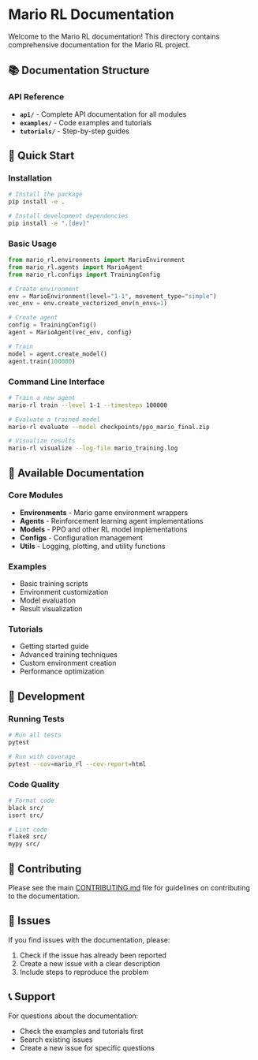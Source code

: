 # Mario RL Documentation

Welcome to the Mario RL documentation! This directory contains comprehensive documentation for the Mario RL project.

## 📚 Documentation Structure

### API Reference
- **`api/`** - Complete API documentation for all modules
- **`examples/`** - Code examples and tutorials
- **`tutorials/`** - Step-by-step guides

## 🚀 Quick Start

### Installation
```bash
# Install the package
pip install -e .

# Install development dependencies
pip install -e ".[dev]"
```

### Basic Usage
```python
from mario_rl.environments import MarioEnvironment
from mario_rl.agents import MarioAgent
from mario_rl.configs import TrainingConfig

# Create environment
env = MarioEnvironment(level="1-1", movement_type="simple")
vec_env = env.create_vectorized_env(n_envs=1)

# Create agent
config = TrainingConfig()
agent = MarioAgent(vec_env, config)

# Train
model = agent.create_model()
agent.train(100000)
```

### Command Line Interface
```bash
# Train a new agent
mario-rl train --level 1-1 --timesteps 100000

# Evaluate a trained model
mario-rl evaluate --model checkpoints/ppo_mario_final.zip

# Visualize results
mario-rl visualize --log-file mario_training.log
```

## 📖 Available Documentation

### Core Modules
- **Environments** - Mario game environment wrappers
- **Agents** - Reinforcement learning agent implementations
- **Models** - PPO and other RL model implementations
- **Configs** - Configuration management
- **Utils** - Logging, plotting, and utility functions

### Examples
- Basic training scripts
- Environment customization
- Model evaluation
- Result visualization

### Tutorials
- Getting started guide
- Advanced training techniques
- Custom environment creation
- Performance optimization

## 🔧 Development

### Running Tests
```bash
# Run all tests
pytest

# Run with coverage
pytest --cov=mario_rl --cov-report=html
```

### Code Quality
```bash
# Format code
black src/
isort src/

# Lint code
flake8 src/
mypy src/
```

## 📝 Contributing

Please see the main [CONTRIBUTING.md](../CONTRIBUTING.md) file for guidelines on contributing to the documentation.

## 🐛 Issues

If you find issues with the documentation, please:
1. Check if the issue has already been reported
2. Create a new issue with a clear description
3. Include steps to reproduce the problem

## 📞 Support

For questions about the documentation:
- Check the examples and tutorials first
- Search existing issues
- Create a new issue for specific questions

